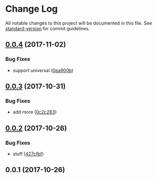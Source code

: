 # Change Log

All notable changes to this project will be documented in this file. See [standard-version](https://github.com/conventional-changelog/standard-version) for commit guidelines.

<a name="0.0.4"></a>
## [0.0.4](https://github.com/lazarljubenovic/yahtee-popover/compare/v0.0.3...v0.0.4) (2017-11-02)


### Bug Fixes

* support universal ([0ea900b](https://github.com/lazarljubenovic/yahtee-popover/commit/0ea900b))



<a name="0.0.3"></a>
## [0.0.3](https://github.com/lazarljubenovic/yahtee-popover/compare/v0.0.2...v0.0.3) (2017-10-31)


### Bug Fixes

* add more ([0c2c283](https://github.com/lazarljubenovic/yahtee-popover/commit/0c2c283))



<a name="0.0.2"></a>
## [0.0.2](https://github.com/lazarljubenovic/yahtee-popover/compare/v0.0.1...v0.0.2) (2017-10-26)


### Bug Fixes

* stuff ([427cfbf](https://github.com/lazarljubenovic/yahtee-popover/commit/427cfbf))



<a name="0.0.1"></a>
## 0.0.1 (2017-10-26)
